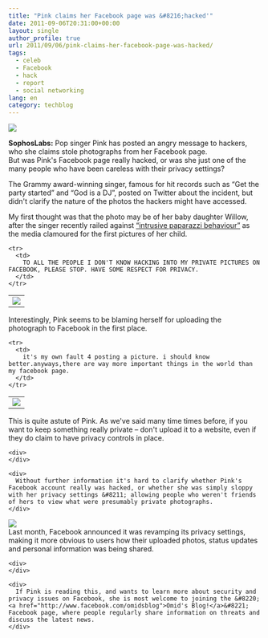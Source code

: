 ```yaml
---
title: "Pink claims her Facebook page was &#8216;hacked'"
date: 2011-09-06T20:31:00+00:00
layout: single
author_profile: true
url: 2011/09/06/pink-claims-her-facebook-page-was-hacked/
tags:
  - celeb
  - Facebook
  - hack
  - report
  - social networking
lang: en
category: techblog
---
```

<div dir="ltr" trbidi="on">
  <div>
    <a href="http://4.bp.blogspot.com/-phnlSGGI6Rc/TmZ64m5ogYI/AAAAAAAAEBY/QeIPTeOu8go/s1600/pink-170.jpg" imageanchor="1"><img border="0" src="http://4.bp.blogspot.com/-phnlSGGI6Rc/TmZ64m5ogYI/AAAAAAAAEBY/QeIPTeOu8go/s1600/pink-170.jpg" /></a>
  </div>
  
  <p>
    <b>SophosLabs:</b> Pop singer Pink has posted an angry message to hackers, who she claims stole photographs from her Facebook page.<br />But was Pink's Facebook page really hacked, or was she just one of the many people who have been careless with their privacy settings?
  </p>
  
  <p>
    The Grammy award-winning singer, famous for hit records such as &#8220;Get the party started&#8221; and &#8220;God is a DJ&#8221;, posted on Twitter about the incident, but didn't clarify the nature of the photos the hackers might have accessed.
  </p>
  
  <p>
    My first thought was that the photo may be of her baby daughter Willow, after the singer recently railed against <a href="http://www.bbc.co.uk/newsbeat/13887625">&#8220;intrusive paparazzi behaviour&#8221;</a> as the media clamoured for the first pictures of her child.
  </p>
  
  <div>
  </div>
  
  <table align="center" cellpadding="0" cellspacing="0">
    <tr>
      <td>
        <a href="http://2.bp.blogspot.com/-Yqpsnrt4nWk/TmZ64P-epvI/AAAAAAAAEBU/QBpQ0d7Trfs/s1600/pink-1.jpg" imageanchor="1"><img border="0" src="http://2.bp.blogspot.com/-Yqpsnrt4nWk/TmZ64P-epvI/AAAAAAAAEBU/QBpQ0d7Trfs/s1600/pink-1.jpg" /></a>
      </td>
    </tr>
    
    <tr>
      <td>
        TO ALL THE PEOPLE I DON'T KNOW HACKING INTO MY PRIVATE PICTURES ON FACEBOOK, PLEASE STOP. HAVE SOME RESPECT FOR PRIVACY.
      </td>
    </tr>
  </table>
  
  <div>
    Interestingly, Pink seems to be blaming herself for uploading the photograph to Facebook in the first place.
  </div>
  
  <div>
  </div>
  
  <table align="center" cellpadding="0" cellspacing="0">
    <tr>
      <td>
        <a href="http://4.bp.blogspot.com/-vwNncDaoIck/TmZ7UlVjabI/AAAAAAAAEBc/ZMtII-QJrGw/s1600/pink-2.jpg" imageanchor="1"><img border="0" src="http://4.bp.blogspot.com/-vwNncDaoIck/TmZ7UlVjabI/AAAAAAAAEBc/ZMtII-QJrGw/s1600/pink-2.jpg" /></a>
      </td>
    </tr>
    
    <tr>
      <td>
        it's my own fault 4 posting a picture. i should know better.anyways,there are way more important things in the world than my facebook page.
      </td>
    </tr>
  </table>
  
  <div>
  </div>
  
  <div>
    <div>
      This is quite astute of Pink. As we've said many time times before, if you want to keep something really private &#8211; don't upload it to a website, even if they do claim to have privacy controls in place.
    </div>
    
    <div>
    </div>
    
    <div>
      Without further information it's hard to clarify whether Pink's Facebook account really was hacked, or whether she was simply sloppy with her privacy settings &#8211; allowing people who weren't friends of hers to view what were presumably private photographs.
    </div>
  </div>
  
  <div>
  </div>
  
  <div>
    <a href="http://2.bp.blogspot.com/-zyfQa8xUYeg/TmZ7mwFfyaI/AAAAAAAAEBg/HjlDRBudcVk/s1600/privacy-levels.jpg" imageanchor="1"><img border="0" src="http://2.bp.blogspot.com/-zyfQa8xUYeg/TmZ7mwFfyaI/AAAAAAAAEBg/HjlDRBudcVk/s1600/privacy-levels.jpg" /></a>
  </div>
  
  <div>
  </div>
  
  <div>
    <div>
      Last month, Facebook announced it was revamping its privacy settings, making it more obvious to users how their uploaded photos, status updates and personal information was being shared.
    </div>
    
    <div>
    </div>
    
    <div>
      If Pink is reading this, and wants to learn more about security and privacy issues on Facebook, she is most welcome to joining the &#8220;<a href="http://www.facebook.com/omidsblog">Omid's Blog!</a>&#8221; Facebook page, where people regularly share information on threats and discuss the latest news.
    </div>
  </div>
</div>